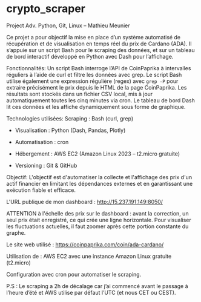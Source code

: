 # crypto_scraper

Project Adv. Python, Git, Linux – Mathieu Meunier

Ce projet a pour objectif la mise en place d’un système automatisé de récupération et de visualisation en temps réel du prix de Cardano (ADA). Il s’appuie sur un script Bash pour le scraping des données, et sur un tableau de bord interactif développé en Python avec Dash pour l’affichage.

Fonctionnalités:
Un script Bash interroge l’API de CoinPaprika à intervalles réguliers à l’aide de curl et filtre les données avec grep. Le script Bash utilise également une expression régulière (regex) avec `grep -P` pour extraire précisément le prix depuis le HTML de la page CoinPaprika. Les résultats sont stockés dans un fichier CSV local, mis à jour automatiquement toutes les cinq minutes via cron.
Le tableau de bord Dash lit ces données et les affiche dynamiquement sous forme de graphique.

Technologies utilisées:
Scraping : Bash (curl, grep)

  - Visualisation : Python (Dash, Pandas, Plotly)

  - Automatisation : cron

  - Hébergement : AWS EC2 (Amazon Linux 2023 – t2.micro gratuite)

  - Versioning : Git & GitHub

Objectif:
L'objectif est d'automatiser la collecte et l'affichage des prix d'un actif financier en limitant les dépendances externes et en garantissant une exécution fiable et efficace.

L'URL publique de mon dashboard : http://15.237.191.149:8050/

ATTENTION à l'échelle des prix sur le dashboard : avant la correction, un seul prix était enregistré, ce qui crée une ligne horizontale. Pour visualiser les fluctuations actuelles, il faut zoomer après cette portion constante du graphe.

Le site web utilisé : https://coinpaprika.com/coin/ada-cardano/

Utilisation de : AWS EC2 avec une instance Amazon Linux gratuite (t2.micro)

Configuration avec cron pour automatiser le scraping.

P.S : Le scraping a 2h de décalage car j’ai commencé avant le passage à l’heure d’été et AWS utilise par défaut l’UTC (et nous CET ou CEST).

